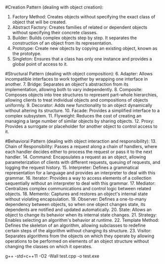 #Creation Pattern (dealing with object creation):
1. Factory Method: Creates objects without specifying the exact class of object that will be created.
2. Abstract Factory: Creates families of related or dependent objects without specifying their concrete classes.
3. Builder: Builds complex objects step by step. It separates the construction of an object from its representation.
4. Prototype: Create new objects by copying an existing object, known as the prototype.
5. Singleton: Ensures that a class has only one instance and provides a global point of access to it.

#Structural Pattern (dealing with object composition):
6. Adapter: Allows incompatible interfaces to work together by wrapping one interface in another.
7. Bridge: Separates an object's abstraction from its implementation, allowing both to vary independently.
8. Composite: Composes objects into tree structures to represent part-whole hierarchies, allowing clients to treat individual objects and compositions of objects uniformly.
9. Decorator: Adds new functionality to an object dynamically without altering its structure.
10. Facade: Provides a simplified interface to a complex subsystem.
11. Flyweight: Reduces the cost of creating an managing a large number of similar objects by sharing objects.
12. Proxy: Provides a surrogate or placeholder for another object to control access to it.

#Behavioral Pattern (dealing with object interaction and responsibility):
13. Chain of Responsibility: Passes a request along a chain of handlers, where each handler decides either to process the request or pass it to the next handler. 
14. Command: Encapsulates a request as an object, allowing parameterization of clients with different requests, queuing of requests, and logging the request history.
15. Interpreter: Defines a grammatical representation for a language and provides an interpreter to deal with this grammar.
16. Iterator: Provides a way to access elements of a collection sequentially without an interpreter to deal with this grammar.
17. Mediator: Centralizes complex communications and control logic between related objects. 
18. Memento: Captures and restores an object's internal state without violating encapsulation.
19. Observer: Defines a one-to-many dependency between objects, so when one object changes state, its dependents are notified and updated automatically.
20. State: Allows an object to change its behavior when its internal state changes. 
21. Strategy: Enables selecting an algorithm's behavior at runtime.
22. Template Method: Defines the skeleton of an algorithm, allowing subclasses to redefine certain steps of the algorithm without changing its structure.
23. Visitor: Separates algorithms from the objects on which they operate by allowing operations to be performed on elements of an object structure without changing the classes on which it operates.


g++ -std=c++11 -O2 -Wall test.cpp -o test.exe
